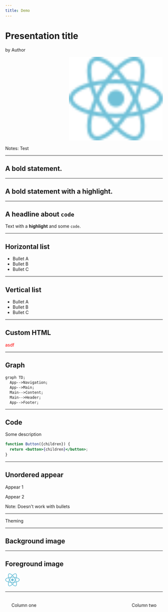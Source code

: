 ```yaml
---
title: Demo
---
```


# Presentation title

by Author

<div style="text-align: right">
  <img style="width: 300px" src="images/react-logo.svg">
</div>

Notes: Test

---

## A bold statement.

---

## A bold statement with a **highlight**.

---

## A headline about `code`

Text with a **highlight** and some `code`.

---

<div class="layout-vertical-list">

## Horizontal list

- Bullet A
- Bullet B
- Bullet C

</div>

---

## Vertical list

- Bullet A
- Bullet B
- Bullet C

---

## Custom HTML

<div style="color: red">asdf</div>

---

## Graph

```mermaid
graph TD;
  App-->Navigation;
  App-->Main;
  Main-->Content;
  Main-->Header;
  App-->Footer;
```

---

## Code

Some description

```jsx
function Button({children}) {
  return <button>{children}</button>;
}
```

---

## Unordered appear

Appear 1
<!-- .element: class="fragment" -->

Appear 2
<!-- .element: class="fragment" -->

Note: Doesn't work with bullets

---

<!-- Style only this page -->
<!-- .slide: data-background="green" -->

Theming

---

<!-- .slide: data-background="./images/react-logo.svg" -->

## Background image

---

## Foreground image

![](images/react-logo.svg)

---

<div style="display: flex; justify-content: space-between; padding: 20px">
  <div>Column one</div>
  <div>Column two</div>
</div>
